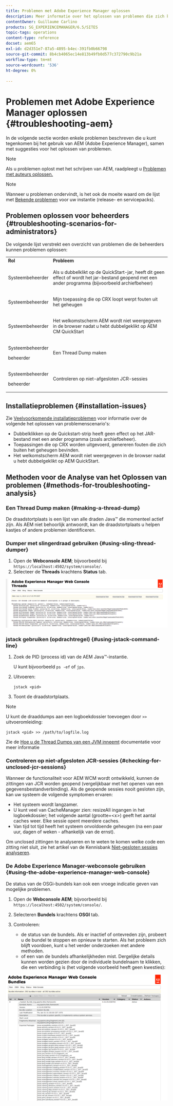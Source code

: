 ```yaml
---
title: Problemen met Adobe Experience Manager oplossen
description: Meer informatie over het oplossen van problemen die zich kunnen voordoen met Adobe Experience Manager.
contentOwner: Guillaume Carlino
products: SG_EXPERIENCEMANAGER/6.5/SITES
topic-tags: operations
content-type: reference
docset: aem65
exl-id: d2d351e7-87a5-4895-b4ec-391fb0b66798
source-git-commit: 8b4cb4065ec14e813b49fb0d577c372790c9b21a
workflow-type: tm+mt
source-wordcount: '536'
ht-degree: 0%

---
```


# Problemen met Adobe Experience Manager oplossen {#troubleshooting-aem}

In de volgende sectie worden enkele problemen beschreven die u kunt tegenkomen bij het gebruik van AEM (Adobe Experience Manager), samen met suggesties voor het oplossen van problemen.

>[!NOTE]
>
>Als u problemen oplost met het schrijven van AEM, raadpleegt u [Problemen met auteurs oplossen.](/help/sites-authoring/troubleshooting.md)

>[!NOTE]
>
>Wanneer u problemen ondervindt, is het ook de moeite waard om de lijst met [Bekende problemen](/help/release-notes/release-notes.md) voor uw instantie (release- en servicepacks).

## Problemen oplossen voor beheerders {#troubleshooting-scenarios-for-administrators}

De volgende lijst verstrekt een overzicht van problemen die de beheerders kunnen problemen oplossen:

<table>
 <tbody>
  <tr>
   <td><strong>Rol</strong></td>
   <td><strong>Probleem </strong></td>
  </tr>
  <tr>
   <td>Systeembeheerder</td>
   <td><p>Als u dubbelklikt op de QuickStart-jar, heeft dit geen effect of wordt het jar-bestand geopend met een ander programma (bijvoorbeeld archiefbeheer)</p> </td>
  </tr>
  <tr>
   <td><p>Systeembeheerder</p> </td>
   <td><p>Mijn toepassing die op CRX loopt werpt fouten uit het geheugen</p> </td>
  </tr>
  <tr>
   <td><p>Systeembeheerder</p> </td>
   <td><p>Het welkomstscherm AEM wordt niet weergegeven in de browser nadat u hebt dubbelgeklikt op AEM CM QuickStart</p> </td>
  </tr>
  <tr>
   <td><p>Systeembeheerder</p> <p>beheerder</p> </td>
   <td><p>Een Thread Dump maken</p> </td>
  </tr>
  <tr>
   <td><p>Systeembeheerder</p> <p>beheerder</p> </td>
   <td><p>Controleren op niet-afgesloten JCR-sessies</p> </td>
  </tr>
 </tbody>
</table>

## Installatieproblemen {#installation-issues}

Zie [Veelvoorkomende installatieproblemen](/help/sites-deploying/troubleshooting.md#common-installation-issues) voor informatie over de volgende het oplossen van problemenscenario&#39;s:

* Dubbelklikken op de Quickstart-strip heeft geen effect op het JAR-bestand met een ander programma (zoals archiefbeheer).
* Toepassingen die op CRX worden uitgevoerd, genereren fouten die zich buiten het geheugen bevinden.
* Het welkomstscherm AEM wordt niet weergegeven in de browser nadat u hebt dubbelgeklikt op AEM QuickStart.

## Methoden voor de Analyse van het Oplossen van problemen {#methods-for-troubleshooting-analysis}

### Een Thread Dump maken {#making-a-thread-dump}

De draadstortplaats is een lijst van alle draden Java™ die momenteel actief zijn. Als AEM niet behoorlijk antwoordt, kan de draadstortplaats u helpen kastjes of andere problemen identificeren.

### Dumper met slingerdraad gebruiken {#using-sling-thread-dumper}

1. Open de **Webconsole AEM**; bijvoorbeeld bij `https://localhost:4502/system/console/`.
1. Selecteer de **Threads** krachtens **Status** tab.

![screen_shot_2012-02-13at43925pm](assets/screen_shot_2012-02-13at43925pm.png)

### jstack gebruiken (opdrachtregel) {#using-jstack-command-line}

1. Zoek de PID (process id) van de AEM Java™-instantie.

   U kunt bijvoorbeeld `ps -ef` of `jps`.

1. Uitvoeren:

   `jstack <pid>`

1. Toont de draadstortplaats.

>[!NOTE]
>
>U kunt de draaddumps aan een logboekdossier toevoegen door `>>` uitvoeromleiding:
>
>`jstack <pid> >> /path/to/logfile.log`

Zie de [Hoe u de Thread Dumps van een JVM inneemt](https://experienceleague.adobe.com/docs/experience-cloud-kcs/kbarticles/KA-17452.html?lang=en) documentatie voor meer informatie

### Controleren op niet-afgesloten JCR-sessies {#checking-for-unclosed-jcr-sessions}

Wanneer de functionaliteit voor AEM WCM wordt ontwikkeld, kunnen de zittingen van JCR worden geopend (vergelijkbaar met het openen van een gegevensbestandverbinding). Als de geopende sessies nooit gesloten zijn, kan uw systeem de volgende symptomen ervaren:

* Het systeem wordt langzamer.
* U kunt veel van CacheManager zien: resizeAll ingangen in het logboekdossier; het volgende aantal (grootte=&lt;x>) geeft het aantal caches weer. Elke sessie opent meerdere caches.
* Van tijd tot tijd heeft het systeem onvoldoende geheugen (na een paar uur, dagen of weken - afhankelijk van de ernst).

Om unclosed zittingen te analyseren en te weten te komen welke code een zitting niet sluit, zie het artikel van de Kennisbank [Niet-gesloten sessies analyseren](https://helpx.adobe.com/experience-manager/kb/AnalyzeUnclosedSessions.html).

### De Adobe Experience Manager-webconsole gebruiken {#using-the-adobe-experience-manager-web-console}

De status van de OSGi-bundels kan ook een vroege indicatie geven van mogelijke problemen.

1. Open de **Webconsole AEM**; bijvoorbeeld bij `https://localhost:4502/system/console/`.
1. Selecteren **Bundels** krachtens **OSGI** tab.
1. Controleren:

   * de status van de bundels. Als er inactief of ontevreden zijn, probeert u de bundel te stoppen en opnieuw te starten. Als het probleem zich blijft voordoen, kunt u het verder onderzoeken met andere methoden.
   * of een van de bundels afhankelijkheden mist. Dergelijke details kunnen worden gezien door de individuele bundelnaam te klikken, die een verbinding is (het volgende voorbeeld heeft geen kwesties):

![screen_shot_2012-02-13at44706pm](assets/screen_shot_2012-02-13at44706pm.png)
